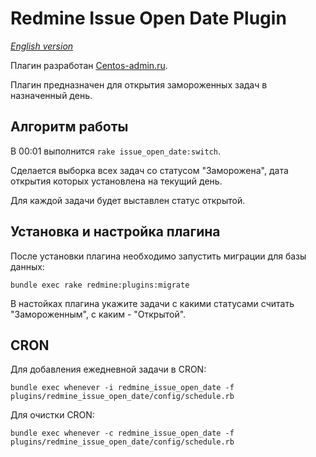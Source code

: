 # Redmine Issue Open Date Plugin

*[English version](README.md)*

Плагин разработан [Centos-admin.ru](http://centos-admin.ru/).

Плагин предназначен для открытия замороженных задач в назначенный день.

## Алгоритм работы

В 00:01 выполнится `rake issue_open_date:switch`.

Сделается выборка всех задач со статусом "Заморожена", дата открытия которых установлена на текущий день.

Для каждой задачи будет выставлен статус открытой.

## Установка и настройка плагина

После установки плагина необходимо запустить миграции для базы данных:

```
bundle exec rake redmine:plugins:migrate
```

В настойках плагина укажите задачи с какими статусами считать "Замороженным", с каким - "Открытой".

## CRON

Для добавления ежедневной задачи в CRON:

```
bundle exec whenever -i redmine_issue_open_date -f plugins/redmine_issue_open_date/config/schedule.rb
```

Для очистки CRON:

```
bundle exec whenever -c redmine_issue_open_date -f plugins/redmine_issue_open_date/config/schedule.rb
```

